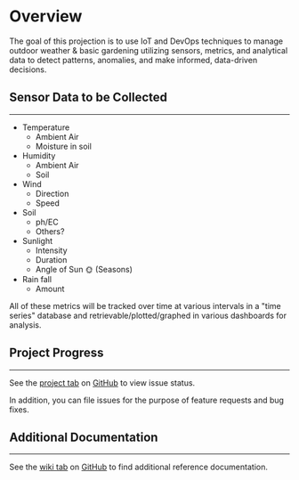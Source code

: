 # Overview

The goal of this projection is to use IoT and DevOps techniques to manage outdoor weather & basic gardening utilizing sensors, metrics, and analytical data to detect patterns, anomalies, and make informed, data-driven decisions.

## Sensor Data to be Collected

---

- Temperature
  - Ambient Air
  - Moisture in soil
- Humidity
  - Ambient Air
  - Soil
- Wind
  - Direction
  - Speed
- Soil
  - ph/EC
  - Others?
- Sunlight
  - Intensity
  - Duration
  - Angle of Sun 🌞 (Seasons)
- Rain fall
  - Amount

<p class="callout info">All of these metrics will be tracked over time at various intervals  in a "time series" database and retrievable/plotted/graphed in various dashboards for analysis.</p>

## Project Progress

---

See the [project tab](https://github.com/PrimerFender/gardenstation/projects/1) on [GitHub](https://github.com/PrimerFender/gardenstation) to view issue status.

In addition, you can file issues for the purpose of feature requests and bug fixes.

## Additional Documentation

---

See the [wiki tab](https://github.com/PrimerFender/gardenstation/wiki) on [GitHub](https://github.com/PrimerFender/gardenstation) to find additional reference documentation.
